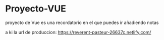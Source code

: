 # Proyecto-VUE

proyecto de Vue es una recordatorio en el que puedes ir añadiendo  notas

a ki la url de produccion:
https://reverent-pasteur-26637c.netlify.com/

